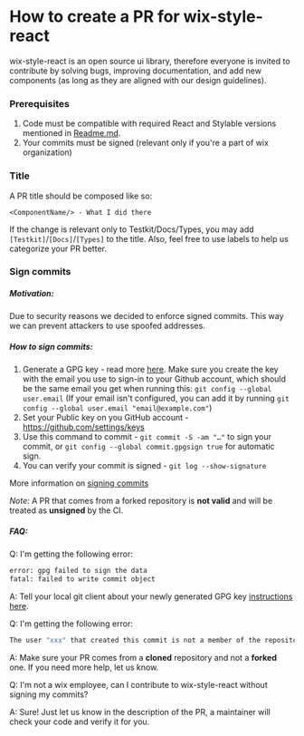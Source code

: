 # How to create a PR for wix-style-react

wix-style-react is an open source ui library, therefore everyone is invited to contribute by solving bugs, improving documentation, and add new components (as long as they are aligned with our design guidelines).

### Prerequisites

1. Code must be compatible with required React and Stylable versions mentioned in [Readme.md](../../README.md).
2. Your commits must be signed (relevant only if you're a part of wix organization)

### Title
A PR title should be composed like so:
```
<ComponentName/> - What I did there
```
If the change is relevant only to Testkit/Docs/Types, you may add `[Testkit]`/`[Docs]`/`[Types]` to the title.
Also, feel free to use labels to help us categorize your PR better.

### Sign commits
##### Motivation:
Due to security reasons we decided to enforce signed commits.
This way we can prevent attackers to use spoofed addresses.

##### How to sign commits:
1. Generate a GPG key - read more [here](https://docs.github.com/en/github/authenticating-to-github/generating-a-new-gpg-key).
  Make sure you create the key with the email you use to sign-in to your Github account, which should be the same email you get when running this: `git config --global user.email` (If your email isn't configured, you can add it by running `git config --global user.email "email@example.com"`)
2. Set your Public key on you GitHub account - https://github.com/settings/keys
3. Use this command to commit - `git commit -S -am "…"` to sign your commit, or `git config --global commit.gpgsign true` for automatic sign.
4. You can verify your commit is signed - `git log --show-signature`

More information on [signing commits](https://docs.github.com/en/github/authenticating-to-github/signing-commits)

_Note:_ A PR that comes from a forked repository is **not valid** and will be treated as **unsigned** by the CI.

##### FAQ:

Q: I'm getting the following error:
```bash
error: gpg failed to sign the data
fatal: failed to write commit object
```
A: Tell your local git client about your newly generated GPG key [instructions here](https://docs.github.com/en/github/authenticating-to-github/telling-git-about-your-signing-key).

Q: I'm getting the following error:
```bash
The user "xxx" that created this commit is not a member of the repository's organization ("wix"), PR is dangerous, will not run this build.
```
A: Make sure your PR comes from a
 **cloned** repository and not a **forked** one. If you need more help, let us know.

Q: I'm not a wix employee, can I contribute to wix-style-react without signing my commits?

A: Sure! Just let us know in the description of the PR, a maintainer will check your code and verify it for you.
